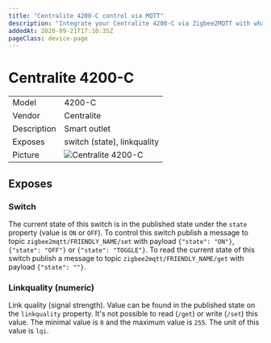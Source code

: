 ```yaml
---
title: "Centralite 4200-C control via MQTT"
description: "Integrate your Centralite 4200-C via Zigbee2MQTT with whatever smart home infrastructure you are using without the vendor's bridge or gateway."
addedAt: 2020-09-21T17:10:35Z
pageClass: device-page
---
```


<!-- !!!! -->
<!-- ATTENTION: This file is auto-generated through docgen! -->
<!-- You can only edit the "Notes"-Section between the two comment lines "Notes BEGIN" and "Notes END". -->
<!-- Do not use h1 or h2 heading within "## Notes"-Section. -->
<!-- !!!! -->

# Centralite 4200-C

|     |     |
|-----|-----|
| Model | 4200-C  |
| Vendor  | Centralite  |
| Description | Smart outlet |
| Exposes | switch (state), linkquality |
| Picture | ![Centralite 4200-C](https://www.zigbee2mqtt.io/images/devices/4200-C.jpg) |


<!-- Notes BEGIN: You can edit here. Add "## Notes" headline if not already present. -->


<!-- Notes END: Do not edit below this line -->



## Exposes

### Switch 
The current state of this switch is in the published state under the `state` property (value is `ON` or `OFF`).
To control this switch publish a message to topic `zigbee2mqtt/FRIENDLY_NAME/set` with payload `{"state": "ON"}`, `{"state": "OFF"}` or `{"state": "TOGGLE"}`.
To read the current state of this switch publish a message to topic `zigbee2mqtt/FRIENDLY_NAME/get` with payload `{"state": ""}`.

### Linkquality (numeric)
Link quality (signal strength).
Value can be found in the published state on the `linkquality` property.
It's not possible to read (`/get`) or write (`/set`) this value.
The minimal value is `0` and the maximum value is `255`.
The unit of this value is `lqi`.


